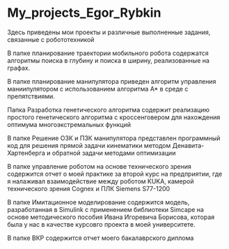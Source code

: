 # My_projects_Egor_Rybkin
Здесь приведены мои проекты и различные выполненные задания, связанные с робототехникой

В папке планирование траектории мобильного робота содержатся алгоритмы поиска в глубину и поиска в ширину, реализованные на графах. 

В папке планирование манипулятора приведен алгоритм управления маниипулятором с использованием алгоритма A* в среде с препятствиями.

Папка Разработка генетического алгоритма содержит реализацию простого генетического алгоритма с кроссенговером для нахождения оптимума многоэкстремальных функций

В папке Решение ОЗК и ПЗК манипулятора представлен программный код для решения прямой задачи кинематики методом Денавита-Хартенберга и обратной задачи методами оптимизации

В папке управление роботом на основе технического зрения содержится отчет о моей практике за второй курс на предприятии, где я налаживал взаимодействие между роботом KUKA, камерой технического зрения Cognex и ПЛК Siemens S77-1200

В папке Имитационное моделирование содержится модель, разработанная в Simulink с применением библиотеки Simcape на основе методического пособия Ивана Игоревича Борисова, которая была у нас в качестве курсовго проекта в моей университете. 

В папке ВКР содержится отчет моего бакалаврского диплома
